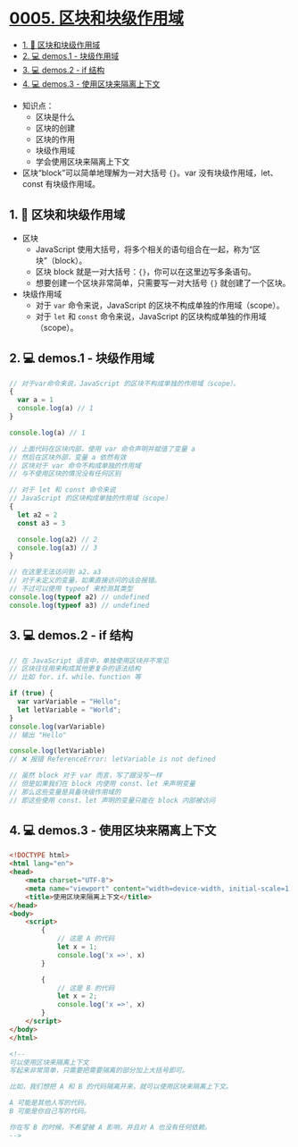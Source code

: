 # [0005. 区块和块级作用域](https://github.com/Tdahuyou/TNotes.html-css-js/tree/main/notes/0005.%20%E5%8C%BA%E5%9D%97%E5%92%8C%E5%9D%97%E7%BA%A7%E4%BD%9C%E7%94%A8%E5%9F%9F)

<!-- region:toc -->

- [1. 📒 区块和块级作用域](#1--区块和块级作用域)
- [2. 💻 demos.1 - 块级作用域](#2--demos1---块级作用域)
- [3. 💻 demos.2 - if 结构](#3--demos2---if-结构)
- [4. 💻 demos.3 - 使用区块来隔离上下文](#4--demos3---使用区块来隔离上下文)

<!-- endregion:toc -->
- 知识点：
  - 区块是什么
  - 区块的创建
  - 区块的作用
  - 块级作用域
  - 学会使用区块来隔离上下文
- 区块“block”可以简单地理解为一对大括号 `{}`。var 没有块级作用域，let、const 有块级作用域。

## 1. 📒 区块和块级作用域

- 区块
  - JavaScript 使用大括号，将多个相关的语句组合在一起，称为“区块”（block）。
  - 区块 block 就是一对大括号：`{}`，你可以在这里边写多条语句。
  - 想要创建一个区块非常简单，只需要写一对大括号 `{}` 就创建了一个区块。
- 块级作用域
  - 对于 `var` 命令来说，JavaScript 的区块不构成单独的作用域（scope）。
  - 对于 `let` 和 `const` 命令来说，JavaScript 的区块构成单独的作用域（scope）。

## 2. 💻 demos.1 - 块级作用域

```javascript
// 对于var命令来说，JavaScript 的区块不构成单独的作用域（scope）。
{
  var a = 1
  console.log(a) // 1
}

console.log(a) // 1

// 上面代码在区块内部，使用 var 命令声明并赋值了变量 a
// 然后在区块外部，变量 a 依然有效
// 区块对于 var 命令不构成单独的作用域
// 与不使用区块的情况没有任何区别

// 对于 let 和 const 命令来说
// JavaScript 的区块构成单独的作用域（scope）
{
  let a2 = 2
  const a3 = 3

  console.log(a2) // 2
  console.log(a3) // 3
}

// 在这里无法访问到 a2、a3
// 对于未定义的变量，如果直接访问的话会报错。
// 不过可以使用 typeof 来检测其类型
console.log(typeof a2) // undefined
console.log(typeof a3) // undefined
```

## 3. 💻 demos.2 - if 结构

```javascript
// 在 JavaScript 语言中，单独使用区块并不常见
// 区块往往用来构成其他更复杂的语法结构
// 比如 for、if、while、function 等

if (true) {
  var varVariable = "Hello";
  let letVariable = "World";
}
console.log(varVariable)
// 输出 "Hello"

console.log(letVariable)
// ❌ 报错 ReferenceError: letVariable is not defined

// 虽然 block 对于 var 而言，写了跟没写一样
// 但是如果我们在 block 内使用 const、let 来声明变量
// 那么这些变量是具备块级作用域的
// 即这些使用 const、let 声明的变量只能在 block 内部被访问
```

## 4. 💻 demos.3 - 使用区块来隔离上下文

```html
<!DOCTYPE html>
<html lang="en">
<head>
    <meta charset="UTF-8">
    <meta name="viewport" content="width=device-width, initial-scale=1.0">
    <title>使用区块来隔离上下文</title>
</head>
<body>
    <script>
        {
            // 这是 A 的代码
            let x = 1;
            console.log('x =>', x)
        }

        {
            // 这是 B 的代码
            let x = 2;
            console.log('x =>', x)
        }
    </script>
</body>
</html>

<!-- 
可以使用区块来隔离上下文
写起来非常简单，只需要把需要隔离的部分加上大括号即可。

比如，我们想把 A 和 B 的代码隔离开来，就可以使用区块来隔离上下文。

A 可能是其他人写的代码。
B 可能是你自己写的代码。

你在写 B 的时候，不希望被 A 影响，并且对 A 也没有任何依赖。
-->
```
